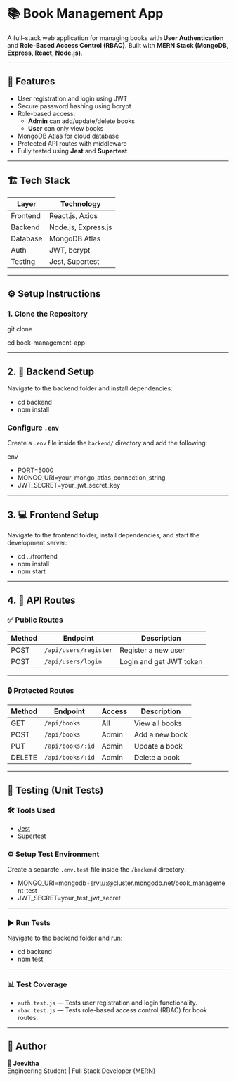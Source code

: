 # 📚 Book Management App

A full-stack web application for managing books with **User Authentication** and **Role-Based Access Control (RBAC)**. Built with **MERN Stack (MongoDB, Express, React, Node.js)**.

---

## 🔑 Features

- User registration and login using JWT
- Secure password hashing using bcrypt
- Role-based access: 
  - **Admin** can add/update/delete books
  - **User** can only view books
- MongoDB Atlas for cloud database
- Protected API routes with middleware
- Fully tested using **Jest** and **Supertest**

---

## 🏗️ Tech Stack

| Layer        | Technology            |
|--------------|------------------------|
| Frontend     | React.js, Axios        |
| Backend      | Node.js, Express.js    |
| Database     | MongoDB Atlas          |
| Auth         | JWT, bcrypt            |
| Testing      | Jest, Supertest        |

---


## ⚙️ Setup Instructions

### 1. Clone the Repository
git clone <repo-url>

cd book-management-app

---

## 2. 🔧 Backend Setup

Navigate to the backend folder and install dependencies:

- cd backend
- npm install


###  Configure `.env`

Create a `.env` file inside the `backend/` directory and add the following:

env
- PORT=5000
- MONGO_URI=your_mongo_atlas_connection_string
- JWT_SECRET=your_jwt_secret_key


---

## 3. 💻 Frontend Setup

Navigate to the frontend folder, install dependencies, and start the development server:

- cd ../frontend
- npm install
- npm start


---

## 4. 📡 API Routes

### ✅ Public Routes

| Method | Endpoint              | Description            |
|--------|-----------------------|------------------------|
| POST   | `/api/users/register` | Register a new user    |
| POST   | `/api/users/login`    | Login and get JWT token |


---

### 🔒 Protected Routes

| Method | Endpoint           | Access | Description      |
|--------|--------------------|--------|------------------|
| GET    | `/api/books`       | All    | View all books   |
| POST   | `/api/books`       | Admin  | Add a new book   |
| PUT    | `/api/books/:id`   | Admin  | Update a book    |
| DELETE | `/api/books/:id`   | Admin  | Delete a book    |


---

## 🧪 Testing (Unit Tests)

### 🛠️ Tools Used
- [Jest](https://jestjs.io/)
- [Supertest](https://github.com/visionmedia/supertest)

### ⚙️ Setup Test Environment

Create a separate `.env.test` file inside the `/backend` directory:

- MONGO_URI=mongodb+srv://<your-user>:<pass>@cluster.mongodb.net/book_management_test
- JWT_SECRET=your_test_jwt_secret

---

### ▶️ Run Tests

Navigate to the backend folder and run:

- cd backend
- npm test

---

### 📊 Test Coverage

- `auth.test.js` — Tests user registration and login functionality.
- `rbac.test.js` — Tests role-based access control (RBAC) for book routes.


---

## 📄 Author

👤 **Jeevitha**  
Engineering Student | Full Stack Developer (MERN)


